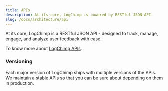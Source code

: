 ```yaml
---
title: APIs
description: At its core, LogChimp is powered by RESTful JSON API.
slug: /docs/architecture/api
---
```


At its core, LogChimp is a RESTful JSON API - designed to track, manage, engage, and analyze user feedback with ease.

To know more about [LogChimp APIs](/api).

### Versioning

Each major version of LogChimp ships with multiple versions of the APIs. We maintain a stable APIs so that you can be sure about depending on them in production.
